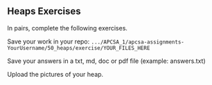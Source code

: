 ## Heaps Exercises

In pairs, complete the following exercises.

Save your work in your repo: ```.../APCSA_1/apcsa-assignments-YourUsername/50_heaps/exercise/YOUR_FILES_HERE```

Save your answers in a txt, md, doc or pdf file (example: answers.txt)

Upload the pictures of your heap.
